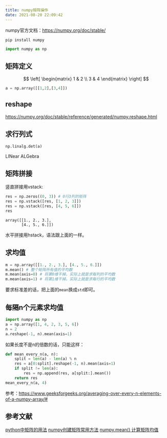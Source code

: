 ```yaml
---
title: numpy矩阵操作
date: 2021-08-20 22:09:42
---
```


numpy官方文档：<https://numpy.org/doc/stable/>

```shell
pip install numpy
```

```py
import numpy as np
```

## 矩阵定义

$$
\left[
	\begin{matrix}
		1 & 2 \\
		3 & 4
	\end{matrix}
\right]
$$

```py
a = np.array([[1,2],[3,4]])
```

## reshape

<https://numpy.org/doc/stable/reference/generated/numpy.reshape.html>

## 求行列式

```py
np.linalg.det(a)
```

LINear ALGebra

## 矩阵拼接

竖直拼接用vstack:

```py
res = np.zeros((0, 3)) # 0行3列的矩阵
res = np.vstack([res, [1, 2, 3]])
res = np.vstack([res, [4, 5, 6]])
res
```

```text
array([[1., 2., 3.],
       [4., 5., 6.]])
```

水平拼接用hstack，语法跟上面的一样。

## 求均值

```py
m = np.array([[1., 2., 3.], [4., 5., 6.]])
m.mean() # 整个矩阵所有值的平均数
m.mean(axis=0) # 将第0维干掉。实际上就是求每列的平均数
m.mean(axis=1) # 将第1维干掉。实际上就是求每行的平均数
```

要求标准差的话，把上面的`mean`换成`std`即可。

## 每隔n个元素求均值

```py
import numpy as np
a = np.array([1, 4, 2, 3, 5, 6])
n = 2
a.reshape(-1, n).mean(axis=1)
```

如果长度不是n的倍数的话，只能这样：

```py
def mean_every_n(a, n):
	split = len(a) - len(a) % n
	res = a[0:split].reshape(-1, n).mean(axis=1)
	if split != len(a):
		res = np.append(res, a[split:].mean())
	return res
mean_every_n(a, 4)
```

参考：<https://www.geeksforgeeks.org/averaging-over-every-n-elements-of-a-numpy-array/#>

## 参考文献

[python中矩阵的用法](https://www.cnblogs.com/abella/p/10207945.html)
[numpy创建矩阵常用方法](https://blog.csdn.net/zhouweiyu/article/details/78806711)
[numpy.mean() 计算矩阵均值](https://blog.csdn.net/chixujohnny/article/details/51106421)
